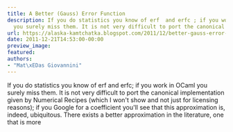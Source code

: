 ```yaml
---
title: A Better (Gauss) Error Function
description: If you do statistics you know of erf  and erfc ; if you work in OCaml
  you surely miss them. It is not very difficult to port the canonical i...
url: https://alaska-kamtchatka.blogspot.com/2011/12/better-gauss-error-function.html
date: 2011-12-21T14:53:00-00:00
preview_image:
featured:
authors:
- "Mat\xEDas Giovannini"
---
```


If you do statistics you know of erf and erfc; if you work in OCaml you surely miss them. It is not very difficult to port the canonical implementation given by Numerical Recipes (which I won't show and not just for licensing reasons); if you Google for a coefficient you'll see that this approximation is, indeed, ubiquitous. There exists a better approximation in the literature, one that is more 
